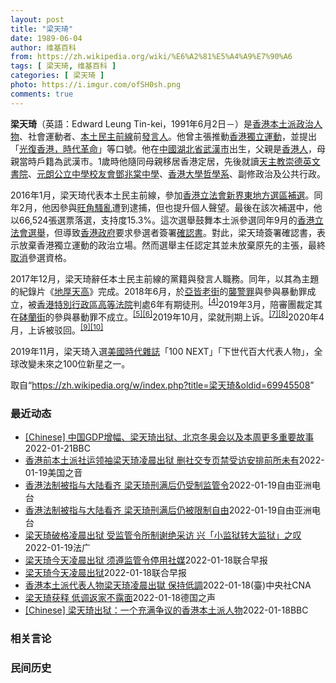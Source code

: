 ```yaml
---
layout: post
title: "梁天琦"
date: 1989-06-04
author: 维基百科
from: https://zh.wikipedia.org/wiki/%E6%A2%81%E5%A4%A9%E7%90%A6
tags: [ 梁天琦, 维基百科 ]
categories: [ 梁天琦 ]
photo: https://i.imgur.com/ofSH0sh.png
comments: true
---
```

<div class="mw-parser-output"><p class="mw-empty-elt">
</p>
<div id="noteTA-6a24fdc6" class="noteTA"><div class="noteTA-local"><div data-noteta-code="zh:让-雅克·卢梭;zh-hans:让-雅克·卢梭;zh-hant:讓-雅克·盧梭;zh-tw:尚-雅克·盧梭;zh-hk:莊-雅克·盧騷;zh-mo:讓-雅克·盧騷;"></div></div></div>

<p><b>梁天琦</b>（英語：<span lang="en">Edward Leung Tin-kei</span>，1991年6月2日<span class="useeditintro" title="Template:BLP editintro">－</span>）是<a href="/wiki/%E9%A6%99%E6%B8%AF" title="香港">香港</a><a href="/wiki/%E6%9C%AC%E5%9C%9F%E6%B4%BE_(%E9%A6%99%E6%B8%AF)" title="本土派 (香港)">本土派</a><a href="/wiki/%E6%94%BF%E6%B2%BB%E4%BA%BA%E7%89%A9" title="政治人物">政治人物</a>、社會運動者、<a href="/wiki/%E6%9C%AC%E5%9C%9F%E6%B0%91%E4%B8%BB%E5%89%8D%E7%B7%9A" title="本土民主前線">本土民主前線</a>前<a href="/wiki/%E5%8F%91%E8%A8%80%E4%BA%BA" title="发言人">發言人</a>。他曾主張推動<a href="/wiki/%E9%A6%99%E6%B8%AF%E7%8D%A8%E7%AB%8B%E9%81%8B%E5%8B%95" title="香港獨立運動">香港獨立運動</a>，並提出「<a href="/wiki/%E5%85%89%E5%BE%A9%E9%A6%99%E6%B8%AF%E6%99%82%E4%BB%A3%E9%9D%A9%E5%91%BD" class="mw-redirect" title="光復香港時代革命">光復香港，時代革命</a>」等口號。他在<a href="/wiki/%E4%B8%AD%E8%8F%AF%E4%BA%BA%E6%B0%91%E5%85%B1%E5%92%8C%E5%9C%8B" class="mw-redirect" title="中華人民共和國">中國</a><a href="/wiki/%E6%B9%96%E5%8C%97%E7%9C%81" title="湖北省">湖北省</a><a href="/wiki/%E6%AD%A6%E6%BC%A2%E5%B8%82" class="mw-redirect" title="武漢市">武漢市</a>出生，父親是<a href="/wiki/%E9%A6%99%E6%B8%AF%E4%BA%BA" title="香港人">香港人</a>，母親當時戶籍為武漢市。1歲時他隨同母親移居香港定居，先後就讀<a href="/wiki/%E5%A4%A9%E4%B8%BB%E6%95%99%E5%B4%87%E5%BE%B7%E8%8B%B1%E6%96%87%E6%9B%B8%E9%99%A2" title="天主教崇德英文書院">天主教崇德英文書院</a>、<a href="/wiki/%E5%85%83%E6%9C%97%E5%85%AC%E7%AB%8B%E4%B8%AD%E5%AD%B8%E6%A0%A1%E5%8F%8B%E6%9C%83%E9%84%A7%E5%85%86%E6%A3%A0%E4%B8%AD%E5%AD%B8" title="元朗公立中學校友會鄧兆棠中學">元朗公立中學校友會鄧兆棠中學</a>、<a href="/wiki/%E9%A6%99%E6%B8%AF%E5%A4%A7%E5%AD%B8" title="香港大學">香港大學</a><a href="/wiki/%E5%93%B2%E5%AD%B8%E7%B3%BB" title="哲學系">哲學系</a>、副修政治及公共行政。
</p><p>2016年1月，梁天琦代表本土民主前線，參加<a href="/wiki/2016%E5%B9%B4%E9%A6%99%E6%B8%AF%E7%AB%8B%E6%B3%95%E6%9C%83%E6%96%B0%E7%95%8C%E6%9D%B1%E5%9C%B0%E6%96%B9%E9%81%B8%E5%8D%80%E8%A3%9C%E9%81%B8" title="2016年香港立法會新界東地方選區補選">香港立法會新界東地方選區補選</a>。同年2月，他因參與<a href="/wiki/2016%E5%B9%B4%E8%BE%B2%E6%9B%86%E6%96%B0%E5%B9%B4%E6%97%BA%E8%A7%92%E9%A8%B7%E4%BA%82" class="mw-redirect" title="2016年農曆新年旺角騷亂">旺角騷亂</a>遭到逮捕，但也提升個人聲望。最後在該次補選中，他以66,524張選票落選，支持度15.3%。這次選舉鼓舞本土派參選同年9月的<a href="/wiki/2016%E5%B9%B4%E9%A6%99%E6%B8%AF%E7%AB%8B%E6%B3%95%E6%9C%83%E9%81%B8%E8%88%89" title="2016年香港立法會選舉">香港立法會選舉</a>，但導致<a href="/wiki/%E9%A6%99%E6%B8%AF%E7%89%B9%E5%88%A5%E8%A1%8C%E6%94%BF%E5%8D%80%E6%94%BF%E5%BA%9C" title="香港特別行政區政府">香港政府</a>要求參選者簽署<a href="/wiki/2016%E5%B9%B4%E9%A6%99%E6%B8%AF%E7%AB%8B%E6%B3%95%E6%9C%83%E5%8F%83%E9%81%B8%E7%A2%BA%E8%AA%8D%E6%9B%B8%E9%A2%A8%E6%B3%A2" title="2016年香港立法會參選確認書風波">確認書</a>。對此，梁天琦簽署確認書，表示放棄香港獨立運動的政治立場。然而選舉主任認定其並未放棄原先的主張，最終<a href="/wiki/%E5%8F%96%E6%B6%88%E8%B5%84%E6%A0%BC" class="mw-redirect" title="取消资格">取消</a>參選資格。
</p><p>2017年12月，梁天琦辭任本土民主前線的黨籍與發言人職務。同年，以其為主題的紀錄片《<a href="/wiki/%E5%9C%B0%E5%8E%9A%E5%A4%A9%E9%AB%98" title="地厚天高">地厚天高</a>》完成。2018年6月，於<a href="/wiki/%E4%BA%9E%E7%9A%86%E8%80%81%E8%A1%97" title="亞皆老街">亞皆老街</a>的<a href="/wiki/%E8%A5%B2%E8%AD%A6%E7%BD%AA" title="襲警罪">襲警罪</a>與參與暴動罪成立，被<a href="/wiki/%E9%A6%99%E6%B8%AF%E7%89%B9%E5%88%AB%E8%A1%8C%E6%94%BF%E5%8C%BA%E9%AB%98%E7%AD%89%E6%B3%95%E9%99%A2" class="mw-redirect" title="香港特别行政区高等法院">香港特別行政區高等法院</a>判處6年有期徒刑。<sup id="cite_ref-4" class="reference"><a href="#cite_note-4">[4]</a></sup>2019年3月，陪審團裁定其在<a href="/wiki/%E7%A0%B5%E8%98%AD%E8%A1%97" title="砵蘭街">砵蘭街</a>的參與暴動罪不成立。<sup id="cite_ref-5" class="reference"><a href="#cite_note-5">[5]</a></sup><sup id="cite_ref-6" class="reference"><a href="#cite_note-6">[6]</a></sup>2019年10月，梁就刑期上诉。<sup id="cite_ref-7" class="reference"><a href="#cite_note-7">[7]</a></sup><sup id="cite_ref-8" class="reference"><a href="#cite_note-8">[8]</a></sup>2020年4月，上诉被驳回。<sup id="cite_ref-9" class="reference"><a href="#cite_note-9">[9]</a></sup><sup id="cite_ref-10" class="reference"><a href="#cite_note-10">[10]</a></sup>
</p><p>2019年11月，梁天琦入選<a href="/wiki/%E7%BE%8E%E5%9C%8B" class="mw-redirect" title="美國">美國</a><a href="/wiki/%E6%99%82%E4%BB%A3%E9%9B%9C%E8%AA%8C" title="時代雜誌">時代雜誌</a>「100 NEXT」「下世代百大代表人物」，全球改變未來之100位新星之一。
</p>
</div><noscript><img src="//zh.wikipedia.org/wiki/Special:CentralAutoLogin/start?type=1x1" alt="" title="" width="1" height="1" style="border: none; position: absolute;"></noscript>
<div class="printfooter">取自“<a dir="ltr" href="https://zh.wikipedia.org/w/index.php?title=梁天琦&amp;oldid=69945508">https://zh.wikipedia.org/w/index.php?title=梁天琦&amp;oldid=69945508</a>”</div><div id="recent-news"><h3>最近动态</h3><ul><li><a href="https://nodebe4.github.io/waimei/2022-01-21/Chinese-%E4%B8%AD%E5%9B%BDGDP%E5%A2%9E%E5%B9%85-%E6%A2%81%E5%A4%A9%E7%90%A6%E5%87%BA%E7%8B%B1-%E5%8C%97%E4%BA%AC%E5%86%AC%E5%A5%A5%E4%BC%9A%E4%BB%A5%E5%8F%8A%E6%9C%AC%E5%91%A8%E6%9B%B4%E5%A4%9A%E9%87%8D%E8%A6%81%E6%95%85%E4%BA%8B" title="[Chinese] 中国GDP增幅、梁天琦出狱、北京冬奥会以及本周更多重要故事—— 中国GDP增幅、梁天琦出狱、北京冬奥会以及本周更多重要故事 1 小时前 图像来源，Getty Images 2...">[Chinese] 中国GDP增幅、梁天琦出狱、北京冬奥会以及本周更多重要故事</a><time>2022-01-21</time><a class="tag">BBC</a></li>
<li><a href="https://nodebe4.github.io/waimei/2022-01-19/%E9%A6%99%E6%B8%AF%E5%89%8D%E6%9C%AC%E5%9C%9F%E6%B4%BE%E7%A4%BE%E8%BF%90%E9%A2%86%E8%A2%96%E6%A2%81%E5%A4%A9%E7%90%A6%E5%87%8C%E6%99%A8%E5%87%BA%E7%8B%B1-%E5%88%A0%E7%A4%BE%E4%BA%A4%E4%B8%93%E9%A1%B5%E7%A6%81%E5%8F%97%E8%AE%BF%E5%AE%89%E6%8E%92%E5%89%8D%E6%89%80%E6%9C%AA%E6%9C%89" title="香港前本土派社运领袖梁天琦凌晨出狱 删社交专页禁受访安排前所未有—— Wed, 19 Jan 2022 18:29:26 GMT 2018年6月11日梁天琦(左二)前往高等法院听取对他的判决 主...">香港前本土派社运领袖梁天琦凌晨出狱 删社交专页禁受访安排前所未有</a><time>2022-01-19</time><a class="tag">美国之音</a></li>
<li><a href="https://nodebe4.github.io/waimei/2022-01-19/%E9%A6%99%E6%B8%AF%E6%B3%95%E5%88%B6%E8%A2%AB%E6%8C%87%E4%B8%8E%E5%A4%A7%E9%99%86%E7%9C%8B%E9%BD%90-%E6%A2%81%E5%A4%A9%E7%90%A6%E5%88%91%E6%BB%A1%E5%90%8E%E4%BB%8D%E5%8F%97%E5%88%B6%E7%9B%91%E7%AE%A1%E4%BB%A4" title="香港法制被指与大陆看齐 梁天琦刑满后仍受制监管令—— 暴动罪刑满的稥港社运领袖梁天琦出狱后仍然受到监管令规管，未能真正重获自由。香港有大律师表示，监管令一般用于协助释囚重新融入社会，质疑接受媒体...">香港法制被指与大陆看齐   梁天琦刑满后仍受制监管令</a><time>2022-01-19</time><a class="tag">自由亚洲电台</a></li>
<li><a href="https://nodebe4.github.io/waimei/2022-01-19/%E9%A6%99%E6%B8%AF%E6%B3%95%E5%88%B6%E8%A2%AB%E6%8C%87%E4%B8%8E%E5%A4%A7%E9%99%86%E7%9C%8B%E9%BD%90-%E6%A2%81%E5%A4%A9%E7%90%A6%E5%88%91%E6%BB%A1%E5%90%8E%E4%BB%8D%E8%A2%AB%E9%99%90%E5%88%B6%E8%87%AA%E7%94%B1" title="香港法制被指与大陆看齐 梁天琦刑满后仍被限制自由—— 暴动罪刑满的香港社运领袖梁天琦出狱后仍然受到监管令的规管，未能真正重获自由。香港有大律师表示，监管令一般用于协助获释人员重新融入社会，因此质...">香港法制被指与大陆看齐   梁天琦刑满后仍被限制自由</a><time>2022-01-19</time><a class="tag">自由亚洲电台</a></li>
<li><a href="https://nodebe4.github.io/waimei/2022-01-19/%E6%A2%81%E5%A4%A9%E7%90%A6%E7%A0%B4%E6%A0%BC%E5%87%8C%E6%99%A8%E5%87%BA%E7%8B%B1-%E5%8F%97%E7%9B%91%E7%AE%A1%E4%BB%A4%E6%89%80%E5%88%B6%E8%B0%A2%E7%BB%9D%E9%87%87%E8%AE%BF-%E5%85%B4-%E5%B0%8F%E7%9B%91%E7%8B%B1%E8%BD%AC%E5%A4%A7%E7%9B%91%E7%8B%B1-%E4%B9%8B%E5%8F%B9" title="梁天琦破格凌晨出狱 受监管令所制谢绝采访 兴「小监狱转大监狱」之叹—— 19/01/2022 - 09:26 Array 因暴动罪入狱四年的本土派领军人物、被指具分裂意味的「光复香港 时代革命」...">梁天琦破格凌晨出狱 受监管令所制谢绝采访 兴「小监狱转大监狱」之叹</a><time>2022-01-19</time><a class="tag">法广</a></li>
<li><a href="https://nodebe4.github.io/waimei/2022-01-18/%E6%A2%81%E5%A4%A9%E7%90%A6%E4%BB%8A%E5%A4%A9%E5%87%8C%E6%99%A8%E5%87%BA%E7%8B%B1-%E9%A1%BB%E9%81%B5%E7%9B%91%E7%AE%A1%E4%BB%A4%E5%81%9C%E7%94%A8%E7%A4%BE%E5%AA%92" title="梁天琦今天凌晨出狱 须遵监管令停用社媒—— 因暴动罪被判监6年的前香港“本土民主前线”发言人梁天琦，扣减假期后于今天凌晨刑满出狱。 据星岛日报报道，凌晨约3时，梁天琦由警方及惩教署安排下，离开大...">梁天琦今天凌晨出狱 须遵监管令停用社媒</a><time>2022-01-18</time><a class="tag">联合早报</a></li>
<li><a href="https://nodebe4.github.io/waimei/2022-01-18/%E6%A2%81%E5%A4%A9%E7%90%A6%E4%BB%8A%E5%A4%A9%E5%87%8C%E6%99%A8%E5%87%BA%E7%8B%B1" title="梁天琦今天凌晨出狱—— 因暴动罪被判监6年的前香港“本土民主前线”发言人梁天琦，扣减假期后于今天凌晨刑满出狱。 据星岛日报报道，凌晨约3时，梁天琦由警方及惩教署安排下，离开大屿山石壁监狱。 梁天...">梁天琦今天凌晨出狱</a><time>2022-01-18</time><a class="tag">联合早报</a></li>
<li><a href="https://nodebe4.github.io/waimei/2022-01-18/%E9%A6%99%E6%B8%AF%E6%9C%AC%E5%9C%9F%E6%B4%BE%E4%BB%A3%E8%A1%A8%E4%BA%BA%E7%89%A9%E6%A2%81%E5%A4%A9%E7%90%A6%E5%87%8C%E6%99%A8%E5%87%BA%E7%8D%84-%E4%BF%9D%E6%8C%81%E4%BD%8E%E8%AA%BF" title="香港本土派代表人物梁天琦凌晨出獄 保持低調—— 香港本土民主前線前發言人梁天琦因2016年旺角事件被裁定觸犯暴動及襲警罪，被判刑6年。（圖取自facebook.com/leungtinkei） ...">香港本土派代表人物梁天琦凌晨出獄 保持低調</a><time>2022-01-18</time><a class="tag">(臺)中央社CNA</a></li>
<li><a href="https://nodebe4.github.io/waimei/2022-01-18/%E6%A2%81%E5%A4%A9%E7%90%A6%E8%8E%B7%E9%87%8A-%E4%BD%8E%E8%B0%83%E8%BF%94%E5%AE%B6%E4%B8%8D%E9%9C%B2%E9%9D%A2" title="梁天琦获释 &nbsp;低调返家不露面—— 2022-01-19T01:10:49.948Z 图为2016年7月27日，梁天琦在高等法院外会见媒体。当时他与其他泛民主派的候选人向高等法院提出司法审查，质疑...">梁天琦获释  低调返家不露面</a><time>2022-01-18</time><a class="tag">德国之声</a></li>
<li><a href="https://nodebe4.github.io/waimei/2022-01-18/Chinese-%E6%A2%81%E5%A4%A9%E7%90%A6%E5%87%BA%E7%8B%B1-%E4%B8%80%E4%B8%AA%E5%85%85%E6%BB%A1%E4%BA%89%E8%AE%AE%E7%9A%84%E9%A6%99%E6%B8%AF%E6%9C%AC%E5%9C%9F%E6%B4%BE%E4%BA%BA%E7%89%A9" title="[Chinese] 梁天琦出狱：一个充满争议的香港本土派人物—— 梁天琦出狱：一个充满争议的香港本土派人物 1 小时前 图像来源，EPA 图像加注文字， 中国官媒和香港亲建制阵营称梁天琦鼓吹香港...">[Chinese] 梁天琦出狱：一个充满争议的香港本土派人物</a><time>2022-01-18</time><a class="tag">BBC</a></li>
</ul></div><div id="open-opinion"><h3>相关言论</h3><ul></ul></div><div id="mjls-record"><h3>民间历史</h3><ul></ul></div>